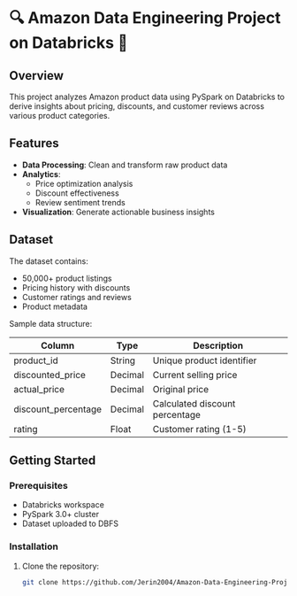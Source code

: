# 🔍 Amazon Data Engineering Project on Databricks 🚀

## Overview
This project analyzes Amazon product data using PySpark on Databricks to derive insights about pricing, discounts, and customer reviews across various product categories.

## Features
- **Data Processing**: Clean and transform raw product data
- **Analytics**:
  - Price optimization analysis
  - Discount effectiveness
  - Review sentiment trends
- **Visualization**: Generate actionable business insights

## Dataset
The dataset contains:
- 50,000+ product listings
- Pricing history with discounts
- Customer ratings and reviews
- Product metadata

Sample data structure:

| Column               | Type      | Description                     |
|----------------------|-----------|---------------------------------|
| product_id           | String    | Unique product identifier       |
| discounted_price     | Decimal   | Current selling price           |
| actual_price         | Decimal   | Original price                  |
| discount_percentage  | Decimal   | Calculated discount percentage  |
| rating               | Float     | Customer rating (1-5)           |

## Getting Started

### Prerequisites
- Databricks workspace
- PySpark 3.0+ cluster
- Dataset uploaded to DBFS

### Installation
1. Clone the repository:
   ```bash
   git clone https://github.com/Jerin2004/Amazon-Data-Engineering-Project-PySpark

   
